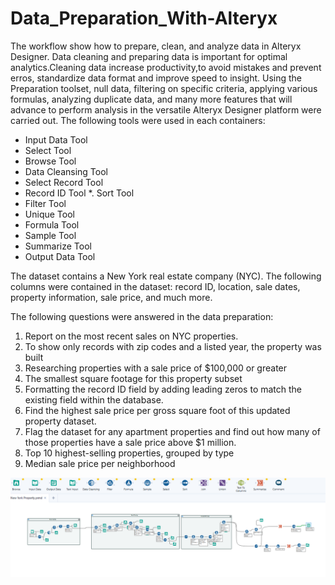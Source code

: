 # Data_Preparation_With-Alteryx
The workflow show how to prepare, clean, and analyze data in Alteryx Designer. Data cleaning and preparing data is important for optimal analytics.Cleaning data increase productivity,to avoid mistakes and prevent erros, standardize data format and improve speed to insight. 
Using the Preparation toolset, null data, filtering on specific criteria, applying various formulas, analyzing duplicate data, and many more features that will advance to perform analysis in the versatile Alteryx Designer platform were carried out. The following tools were used in each containers:

* Input Data Tool
* Select Tool
* Browse Tool
* Data Cleansing Tool
* Select Record Tool
* Record ID Tool
*. Sort Tool
* Filter Tool
* Unique Tool
* Formula Tool
* Sample Tool
* Summarize Tool
* Output Data Tool

The dataset contains a New York real estate company (NYC). The following columns were contained in the dataset: record ID, location, sale dates, property information, sale price, and much more.

The following questions were answered in the data preparation:
1. Report on the most recent sales on NYC properties.
2. To show only records with zip codes and a listed year, the property was built
3. Researching properties with a sale price of $100,000 or greater
4. The smallest square footage for this property subset
5. Formatting the record ID field by adding leading zeros to match the existing field within the database.
6. Find the highest sale price per gross square foot of this updated property dataset.
7. Flag the dataset for any apartment properties and find out how many of those properties have a sale price above $1 million.
8. Top 10 highest-selling properties, grouped by type
9. Median sale price per neighborhood

![alt tex](https://github.com/DataNaija/Advanced_Data_Modeling_With_Alteryx/blob/main/NYC.PNG)
